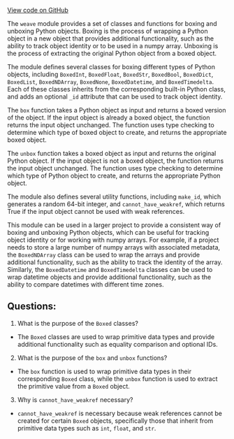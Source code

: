 [View code on GitHub](https://github.com/wandb/weave/weave/box.py)

The `weave` module provides a set of classes and functions for boxing and unboxing Python objects. Boxing is the process of wrapping a Python object in a new object that provides additional functionality, such as the ability to track object identity or to be used in a numpy array. Unboxing is the process of extracting the original Python object from a boxed object.

The module defines several classes for boxing different types of Python objects, including `BoxedInt`, `BoxedFloat`, `BoxedStr`, `BoxedBool`, `BoxedDict`, `BoxedList`, `BoxedNDArray`, `BoxedNone`, `BoxedDatetime`, and `BoxedTimedelta`. Each of these classes inherits from the corresponding built-in Python class, and adds an optional `_id` attribute that can be used to track object identity.

The `box` function takes a Python object as input and returns a boxed version of the object. If the input object is already a boxed object, the function returns the input object unchanged. The function uses type checking to determine which type of boxed object to create, and returns the appropriate boxed object.

The `unbox` function takes a boxed object as input and returns the original Python object. If the input object is not a boxed object, the function returns the input object unchanged. The function uses type checking to determine which type of Python object to create, and returns the appropriate Python object.

The module also defines several utility functions, including `make_id`, which generates a random 64-bit integer, and `cannot_have_weakref`, which returns True if the input object cannot be used with weak references.

This module can be used in a larger project to provide a consistent way of boxing and unboxing Python objects, which can be useful for tracking object identity or for working with numpy arrays. For example, if a project needs to store a large number of numpy arrays with associated metadata, the `BoxedNDArray` class can be used to wrap the arrays and provide additional functionality, such as the ability to track the identity of the array. Similarly, the `BoxedDatetime` and `BoxedTimedelta` classes can be used to wrap datetime objects and provide additional functionality, such as the ability to compare datetimes with different time zones.
## Questions: 
 1. What is the purpose of the `Boxed` classes?
- The `Boxed` classes are used to wrap primitive data types and provide additional functionality such as equality comparison and optional IDs.

2. What is the purpose of the `box` and `unbox` functions?
- The `box` function is used to wrap primitive data types in their corresponding `Boxed` class, while the `unbox` function is used to extract the primitive value from a `Boxed` object.

3. Why is `cannot_have_weakref` necessary?
- `cannot_have_weakref` is necessary because weak references cannot be created for certain `Boxed` objects, specifically those that inherit from primitive data types such as `int`, `float`, and `str`.